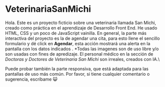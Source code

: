 # VeterinariaSanMichi

Hola. Este es un proyecto ficticio sobre una veterinaria llamada San Michi, creado como práctica en el aprendizaje de Desarrollo Front End.
He usado HTML, CSS y un poco de JavaScript vainilla. En general, la parte más interactiva del proyecto es la de agendar una cita, para esto llene el sencillo formulario y dé click en **Agendar**, esta acción mostrará una alerta en la pantalla con los datos indicados . *Todas las imagenes son de uso libre y/o son usadas con fines de apredizaje. El personal médico en la sección de *Doctoras y Doctores de Veterinaria San Michi* son irreales, creados con IA.\

Puede probar también la parte responsiva, que está adaptada para las pantallas de uso más común.
Por favor, si tiene cualquier comentario o sugerencia, escríbame 😺
